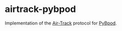 # airtrack-pybpod

Implementation of the [Air-Track](http://www.neuro-airtrack.com/) protocol for [PyBpod](https://github.com/ckarageorgkaneen/pybpod).
